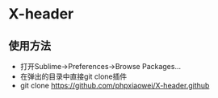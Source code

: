 # X-header

## 使用方法
- 打开Sublime->Preferences->Browse Packages... 
- 在弹出的目录中直接git clone插件
- git clone https://github.com/phpxiaowei/X-header.github

